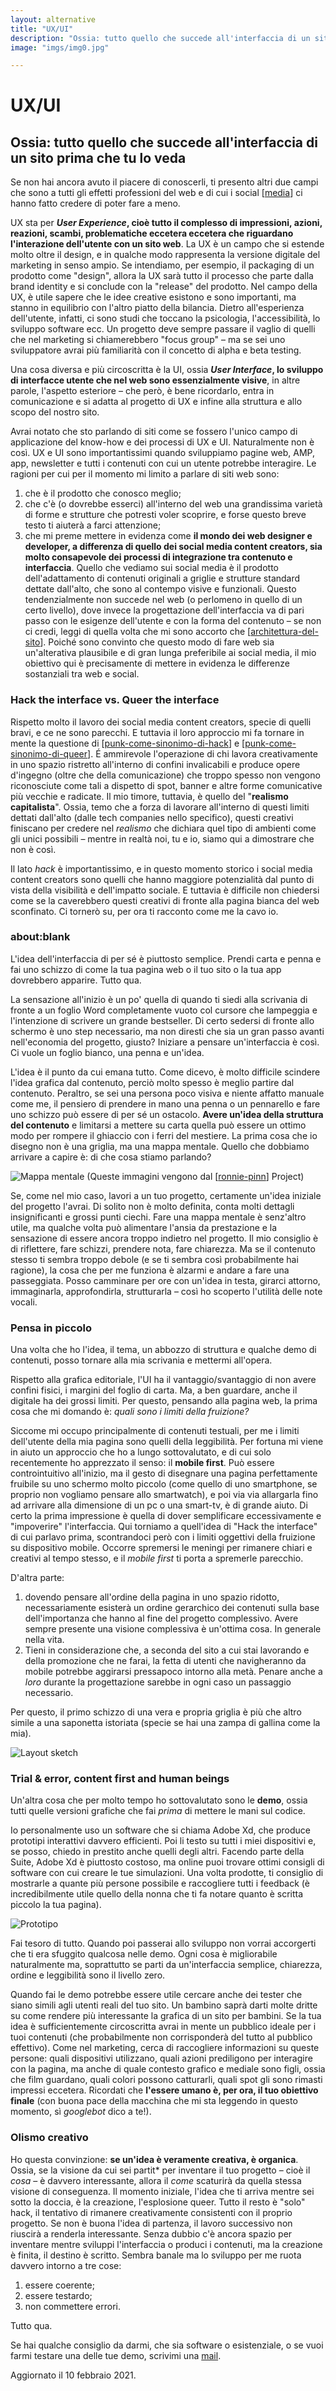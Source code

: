 ```yaml
---
layout: alternative
title: "UX/UI"
description: "Ossia: tutto quello che succede all'interfaccia di un sito prima che tu lo veda"
image: "imgs/img0.jpg"

---
```


# UX/UI

## Ossia: tutto quello che succede all'interfaccia di un sito prima che tu lo veda

Se non hai ancora avuto il piacere di conoscerli, ti presento altri due campi che sono a tutti gli effetti professioni del web e di cui i social [[media]] ci hanno fatto credere di poter fare a meno.

UX sta per __*User Experience*, cioè tutto il complesso di impressioni, azioni, reazioni, scambi, problematiche eccetera eccetera che riguardano l'interazione dell'utente con un sito web__. La UX è un campo che si estende molto oltre il design, e in qualche modo rappresenta la versione digitale del marketing in senso ampio. Se intendiamo, per esempio, il packaging di un prodotto come "design", allora la UX sarà tutto il processo che parte dalla brand identity e si conclude con la "release" del prodotto. Nel campo della UX, è utile sapere che le idee creative esistono e sono importanti, ma stanno in equilibrio con l'altro piatto della bilancia. Dietro all'esperienza dell'utente, infatti, ci sono studi che toccano la psicologia, l'accessibilità, lo sviluppo software ecc. Un progetto deve sempre passare il vaglio di quelli che nel marketing si chiamerebbero "focus group" – ma se sei uno sviluppatore avrai più familiarità con il concetto di alpha e beta testing.

Una cosa diversa e più circoscritta è la UI, ossia __*User Interface*, lo sviluppo di interfacce utente che nel web sono essenzialmente visive__, in altre parole, l'aspetto esteriore – che però, è bene ricordarlo, entra in comunicazione e si adatta al progetto di UX e infine alla struttura e allo scopo del nostro sito.

Avrai notato che sto parlando di siti come se fossero l'unico campo di applicazione del know-how e dei processi di UX e UI. Naturalmente non è così. UX e UI sono importantissimi quando sviluppiamo pagine web, AMP, app, newsletter e tutti i contenuti con cui un utente potrebbe interagire. Le ragioni per cui per il momento mi limito a parlare di siti web sono:

1. che è il prodotto che conosco meglio;
2. che c'è (o dovrebbe esserci) all'interno del web una grandissima varietà di forme e strutture che potresti voler scoprire, e forse questo breve testo ti aiuterà a farci attenzione;
3. che mi preme mettere in evidenza come **il mondo dei web designer e developer, a differenza di quello dei social media content creators, sia molto consapevole dei processi di integrazione tra contenuto e interfaccia**. Quello che vediamo sui social media è il prodotto dell'adattamento di contenuti originali a griglie e strutture standard dettate dall'alto, che sono al contempo visive e funzionali. Questo tendenzialmente non succede nel web (o perlomeno in quello di un certo livello), dove invece la progettazione dell'interfaccia va di pari passo con le esigenze dell'utente e con la forma del contenuto – se non ci credi, leggi di quella volta che mi sono accorto che [[architettura-del-sito]]. Poiché sono convinto che questo modo di fare web sia un'alterativa plausibile e di gran lunga preferibile ai social media, il mio obiettivo qui è precisamente di mettere in evidenza le differenze sostanziali tra web e social.

### Hack the interface vs. Queer the interface

Rispetto molto il lavoro dei social media content creators, specie di quelli bravi, e ce ne sono parecchi. E tuttavia il loro approccio mi fa tornare in mente la questione di [[punk-come-sinonimo-di-hack]] e [[punk-come-sinonimo-di-queer]]. É ammirevole l'operazione di chi lavora creativamente in uno spazio ristretto all'interno di confini invalicabili e produce opere d'ingegno (oltre che della comunicazione) che troppo spesso non vengono riconosciute come tali a dispetto di spot, banner e altre forme comunicative più vecchie e radicate. Il mio timore, tuttavia, è quello del "**realismo capitalista**". Ossia, temo che a forza di lavorare all'interno di questi limiti dettati dall'alto (dalle tech companies nello specifico), questi creativi finiscano per credere nel *realismo* che dichiara quel tipo di ambienti come gli unici possibili – mentre in realtà noi, tu e io, siamo qui a dimostrare che non è così.

Il lato *hack* è importantissimo, e in questo momento storico i social media content creators sono quelli che hanno maggiore potenzialità dal punto di vista della visibilità e dell'impatto sociale. E tuttavia è difficile non chiedersi come se la caverebbero questi creativi di fronte alla pagina bianca del web sconfinato. Ci tornerò su, per ora ti racconto come me la cavo io.
### about:blank

L'idea dell'interfaccia di per sé è piuttosto semplice. Prendi carta e penna e fai uno schizzo di come la tua pagina web o il tuo sito o la tua app dovrebbero apparire. Tutto qua.

La sensazione all'inizio è un po' quella di quando ti siedi alla scrivania di fronte a un foglio Word completamente vuoto col cursore che lampeggia e l'intenzione di scrivere un grande bestseller. Di certo sedersi di fronte allo schermo è uno step necessario, ma non diresti che sia un gran passo avanti nell'economia del progetto, giusto? Iniziare a pensare un'interfaccia è così. Ci vuole un foglio bianco, una penna e un'idea.

L'idea è il punto da cui emana tutto. Come dicevo, è molto difficile scindere l'idea grafica dal contenuto, perciò molto spesso è meglio partire dal contenuto. Peraltro, se sei una persona poco visiva e niente affatto manuale come me, il pensiero di prendere in mano una penna o un pennarello e fare uno schizzo può essere di per sé un ostacolo. **Avere un'idea della struttura del contenuto** e limitarsi a mettere su carta quella può essere un ottimo modo per rompere il ghiaccio con i ferri del mestiere. La prima cosa che io disegno non è una griglia, ma una mappa mentale. Quello che dobbiamo arrivare a capire è: di che cosa stiamo parlando?

![Mappa mentale](/imgs/img2.jpg)
(Queste immagini vengono dal [[ronnie-pinn]] Project)

Se, come nel mio caso, lavori a un tuo progetto, certamente un'idea iniziale del progetto l'avrai. Di solito non è molto definita, conta molti dettagli insignificanti e grossi punti ciechi. Fare una mappa mentale è senz'altro utile, ma qualche volta può alimentare l'ansia da prestazione e la sensazione di essere ancora troppo indietro nel progetto. Il mio consiglio è di riflettere, fare schizzi, prendere nota, fare chiarezza. Ma se il contenuto stesso ti sembra troppo debole (e se ti sembra così probabilmente hai ragione), la cosa che per me funziona è alzarmi e andare a fare una passeggiata. Posso camminare per ore con un'idea in testa, girarci attorno, immaginarla, approfondirla, strutturarla – così ho scoperto l'utilità delle note vocali.

### Pensa in piccolo

Una volta che ho l'idea, il tema, un abbozzo di struttura e qualche demo di contenuti, posso tornare alla mia scrivania e mettermi all'opera.

Rispetto alla grafica editoriale, l'UI ha il vantaggio/svantaggio di non avere confini fisici, i margini del foglio di carta. Ma, a ben guardare, anche il digitale ha dei grossi limiti. Per questo, pensando alla pagina web, la prima cosa che mi domando è: *quali sono i limiti della fruizione?*

Siccome mi occupo principalmente di contenuti testuali, per me i limiti dell'utente della mia pagina sono quelli della leggibilità. Per fortuna mi viene in aiuto un approccio che ho a lungo sottovalutato, e di cui solo recentemente ho apprezzato il senso: il **mobile first**. Può essere controintuitivo all'inizio, ma il gesto di disegnare una pagina perfettamente fruibile su uno schermo molto piccolo (come quello di uno smartphone, se proprio non vogliamo pensare allo smartwatch), e poi via via allargarla fino ad arrivare alla dimensione di un pc o una smart-tv, è di grande aiuto. Di certo la prima impressione è quella di dover semplificare eccessivamente e "impoverire" l'interfaccia. Qui torniamo a quell'idea di "Hack the interface" di cui parlavo prima, scontrandoci però con i limiti oggettivi della fruizione su dispositivo mobile. Occorre spremersi le meningi per rimanere chiari e creativi al tempo stesso, e il *mobile first* ti porta a spremerle parecchio.

D'altra parte:

1. dovendo pensare all'ordine della pagina in uno spazio ridotto, necessariamente esisterà un ordine gerarchico dei contenuti sulla base dell'importanza che hanno al fine del progetto complessivo. Avere sempre presente una visione complessiva è un'ottima cosa. In generale nella vita.
2. Tieni in considerazione che, a seconda del sito a cui stai lavorando e della promozione che ne farai, la fetta di utenti che navigheranno da mobile potrebbe aggirarsi pressapoco intorno alla metà. Penare anche a *loro* durante la progettazione sarebbe in ogni caso un passaggio necessario.

Per questo, il primo schizzo di una vera e propria griglia è più che altro simile a una saponetta istoriata (specie se hai una zampa di gallina come la mia).

![Layout sketch](/imgs/img3.jpg)

### Trial & error, content first and human beings

Un'altra cosa che per molto tempo ho sottovalutato sono le **demo**, ossia tutti quelle versioni grafiche che fai *prima* di mettere le mani sul codice.

Io personalmente uso un software che si chiama Adobe Xd, che produce prototipi interattivi davvero efficienti. Poi li testo su tutti i miei dispositivi e, se posso, chiedo in prestito anche quelli degli altri. Facendo parte della Suite, Adobe Xd è piuttosto costoso, ma online puoi trovare ottimi consigli di software con cui creare le tue simulazioni. Una volta prodotte, ti consiglio di mostrarle a quante più persone possibile e raccogliere tutti i feedback (è incredibilmente utile quello della nonna che ti fa notare quanto è scritta piccolo la tua pagina).

![Prototipo](/imgs/img4.PNG)

Fai tesoro di tutto. Quando poi passerai allo sviluppo non vorrai accorgerti che ti era sfuggito qualcosa nelle demo. Ogni cosa è migliorabile naturalmente ma, soprattutto se parti da un'interfaccia semplice, chiarezza, ordine e leggibilità sono il livello zero.

Quando fai le demo potrebbe essere utile cercare anche dei tester che siano simili agli utenti reali del tuo sito. Un bambino saprà darti molte dritte su come rendere più interessante la grafica di un sito per bambini. Se la tua idea è sufficientemente circoscritta avrai in mente un pubblico ideale per i tuoi contenuti (che probabilmente non corrisponderà del tutto al pubblico effettivo). Come nel marketing, cerca di raccogliere informazioni su queste persone: quali dispositivi utilizzano, quali azioni prediligono per interagire con la pagina, ma anche di quale contesto grafico e mediale sono figli, ossia che film guardano, quali colori possono catturarli, quali spot gli sono rimasti impressi eccetera. Ricordati che **l'essere umano è, per ora, il tuo obiettivo finale** (con buona pace della macchina che mi sta leggendo in questo momento, sì *googlebot* dico a te!).

### Olismo creativo

Ho questa convinzione: **se un'idea è veramente creativa, è organica**. Ossia, se la visione da cui sei partit* per inventare il tuo progetto – cioè il *cosa* – è davvero interessante, allora il *come* scaturirà da quella stessa visione di conseguenza. Il momento iniziale, l'idea che ti arriva mentre sei sotto la doccia, è la creazione, l'esplosione queer. Tutto il resto è "solo" hack, il tentativo di rimanere creativamente consistenti con il proprio progetto. Se non è buona l'idea di partenza, il lavoro successivo non riuscirà a renderla interessante. Senza dubbio c'è ancora spazio per inventare mentre sviluppi l'interfaccia o produci i contenuti, ma la creazione è finita, il destino è scritto. Sembra banale ma lo sviluppo per me ruota davvero intorno a tre cose:

1. essere coerente;
2. essere testardo;
3. non commettere errori.

Tutto qua.

Se hai qualche consiglio da darmi, che sia software o esistenziale, o se vuoi farmi testare una delle tue demo, scrivimi una [mail](mailto:web@zulianis.eu).

<p class="date">Aggiornato il 10 febbraio 2021.</p>



[//begin]: # "Autogenerated link references for markdown compatibility"
[media]: media.md "Media"
[architettura-del-sito]: architettura-del-sito.md "La struttura del sito plasma la struttura dei pensieri"
[punk-come-sinonimo-di-hack]: ../da-fare/punk-come-sinonimo-di-hack.md "Punk come sinonimo di hack"
[punk-come-sinonimo-di-queer]: ../da-fare/punk-come-sinonimo-di-queer.md "Punk come sinonimo di queer"
[ronnie-pinn]: ronnie-pinn.md "Ronnie Pinn"
[//end]: # "Autogenerated link references"